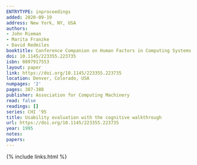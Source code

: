 ```yaml
---
ENTRYTYPE: inproceedings
added: 2020-09-19
address: New York, NY, USA
authors:
- John Rieman
- Marita Franzke
- David Redmiles
booktitle: Conference Companion on Human Factors in Computing Systems
doi: 10.1145/223355.223735
isbn: 0897917553
layout: paper
link: https://doi.org/10.1145/223355.223735
location: Denver, Colorado, USA
numpages: '2'
pages: 387-388
publisher: Association for Computing Machinery
read: false
readings: []
series: CHI '95
title: Usability evaluation with the cognitive walkthrough
url: https://doi.org/10.1145/223355.223735
year: 1995
notes:
papers:
---
```

{% include links.html %}
